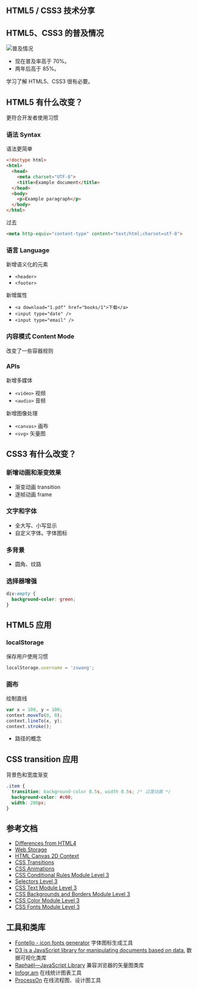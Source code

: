HTML5 / CSS3 技术分享
---

## HTML5、CSS3 的普及情况

![普及情况](http://divio.qiniudn.com/FrQ0dtCwjxot1EzwItwbH7yQHr-F)

* 现在普及率高于 70%。
* 两年后高于 85%。

学习了解 HTML5、CSS3 很有必要。

## HTML5 有什么改变？

更符合开发者使用习惯

### 语法 Syntax

语法更简单

```html
<!doctype html>
<html>
  <head>
    <meta charset="UTF-8">
    <title>Example document</title>
  </head>
  <body>
    <p>Example paragraph</p>
  </body>
</html>
```

过去

```html
<meta http-equiv="content-type" content="text/html;charset=utf-8">
```
### 语言 Language

新增语义化的元素

 * `<header>`
 * `<footer>`

新增属性

* `<a download="1.pdf" href="books/1">下载</a>`
* `<input type="date" />`
* `<input type="email" />`

### 内容模式 Content Mode

改变了一些容器规则

### APIs

新增多媒体

* `<video>` 视频
* `<audio>` 音频

新增图像处理

* `<canvas>` 画布
* `<svg>` 矢量图

## CSS3 有什么改变？

### 新增动画和渐变效果

* 渐变动画 transition
* 逐帧动画 frame

### 文字和字体

* 全大写、小写显示
* 自定义字体。字体图标

### 多背景

* 圆角、纹路

### 选择器增强

```css
div:empty {
  background-color: green;
}
```

## HTML5 应用

### localStorage

保存用户使用习惯

```javascript
localStorage.username = 'zswang';
```

### 画布

绘制直线

```javascript
var x = 100, y = 100;
context.moveTo(0, 0);
context.lineTo(x, y);
context.stroke();
```

* 路径的概念

## CSS transition 应用

背景色和宽度渐变

```css
.item {
  transition: background-color 0.5s, width 0.5s; /* 过渡动画 */
  background-color: #c00;
  width: 200px;
}
```

## 参考文档

* [Differences from HTML4](http://www.w3.org/TR/html5-diff/)
* [Web Storage](http://www.w3.org/TR/webstorage/)
* [HTML Canvas 2D Context](http://www.w3.org/TR/2dcontext/)
* [CSS Transitions](http://www.w3.org/TR/css3-transitions/)
* [CSS Animations](http://www.w3.org/TR/css3-animations/)
* [CSS Conditional Rules Module Level 3](http://www.w3.org/TR/css3-conditional/)
* [Selectors Level 3](http://www.w3.org/TR/selectors/)
* [CSS Text Module Level 3](http://www.w3.org/TR/css3-text/)
* [CSS Backgrounds and Borders Module Level 3](http://www.w3.org/TR/css3-background/)
* [CSS Color Module Level 3](http://www.w3.org/TR/css3-color/)
* [CSS Fonts Module Level 3](http://www.w3.org/TR/css3-fonts/)

## 工具和类库

* [Fontello - icon fonts generator](http://fontello.com/) 字体图标生成工具
* [D3 is a JavaScript library for manipulating documents based on data.](http://d3js.org/) 数据可视化类库
* [Raphaël—JavaScript Library](http://raphaeljs.com/) 兼容浏览器的矢量图类库
* [Infogr.am](http://infogr.am/) 在线统计图表工具
* [ProcessOn](http://www.processon.com/) 在线流程图、设计图工具